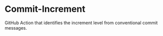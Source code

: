 # Commit-Increment
GitHub Action that identifies the increment level from conventional commit messages.
